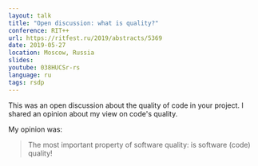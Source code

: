 ```yaml
---
layout: talk
title: "Open discussion: what is quality?"
conference: RIT++
url: https://ritfest.ru/2019/abstracts/5369
date: 2019-05-27
location: Moscow, Russia
slides:
youtube: 038HUCSr-rs
language: ru
tags: rsdp
---
```


This was an open discussion about the quality of code in your project.
I shared an opinion about my view on code's quality.

My opinion was:

> The most important property of software quality: is software (code) quality!
